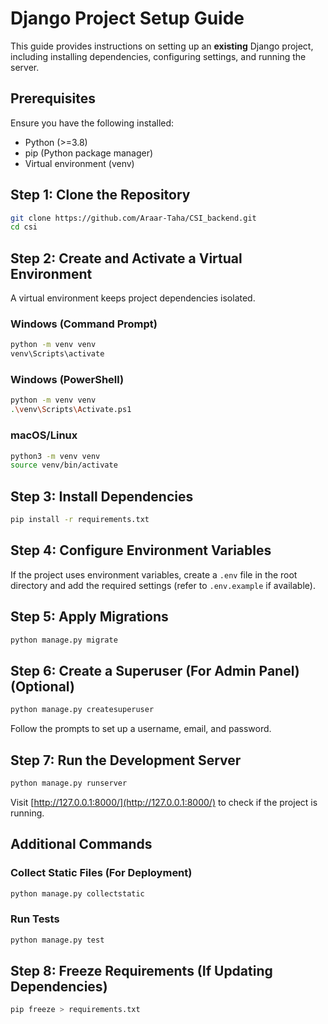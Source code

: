 # Django Project Setup Guide

This guide provides instructions on setting up an **existing** Django project, including installing dependencies, configuring settings, and running the server.

## Prerequisites
Ensure you have the following installed:
- Python (>=3.8)
- pip (Python package manager)
- Virtual environment (venv)

## Step 1: Clone the Repository
```sh
git clone https://github.com/Araar-Taha/CSI_backend.git
cd csi
```

## Step 2: Create and Activate a Virtual Environment
A virtual environment keeps project dependencies isolated.

### Windows (Command Prompt)
```sh
python -m venv venv
venv\Scripts\activate
```

### Windows (PowerShell)
```sh
python -m venv venv
.\venv\Scripts\Activate.ps1
```

### macOS/Linux
```sh
python3 -m venv venv
source venv/bin/activate
```

## Step 3: Install Dependencies
```sh
pip install -r requirements.txt
```

## Step 4: Configure Environment Variables
If the project uses environment variables, create a `.env` file in the root directory and add the required settings (refer to `.env.example` if available).

## Step 5: Apply Migrations
```sh
python manage.py migrate
```

## Step 6: Create a Superuser (For Admin Panel)(Optional)
```sh
python manage.py createsuperuser
```
Follow the prompts to set up a username, email, and password.

## Step 7: Run the Development Server
```sh
python manage.py runserver
```
Visit [http://127.0.0.1:8000/](http://127.0.0.1:8000/) to check if the project is running.

## Additional Commands
### Collect Static Files (For Deployment)
```sh
python manage.py collectstatic
```

### Run Tests
```sh
python manage.py test
```

## Step 8: Freeze Requirements (If Updating Dependencies)
```sh
pip freeze > requirements.txt
```


